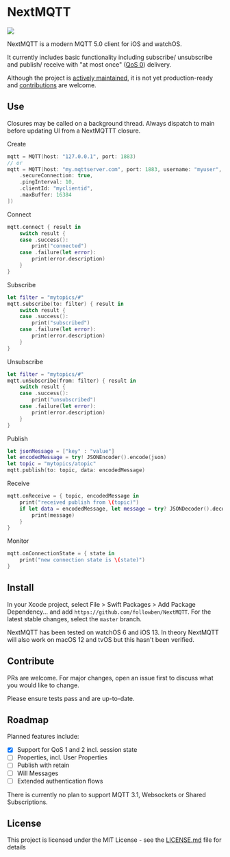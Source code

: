# NextMQTT

![](https://github.com/followben/NextMQTT/workflows/Swift/badge.svg)

NextMQTT is a modern MQTT 5.0 client for iOS and watchOS.

It currently includes basic functionality including subscribe/ unsubscribe and publish/ receive with "at most once" ([QoS 0](https://docs.oasis-open.org/mqtt/mqtt/v5.0/os/mqtt-v5.0-os.html#_Toc3901235)) delivery.

Although the project is [actively maintained](#Roadmap), it is not yet production-ready and [contributions](#Contribute) are welcome.

## Use

Closures may be called on a background thread. Always dispatch to main before updating UI from a NextMQTTT closure.

Create
```swift
mqtt = MQTT(host: "127.0.0.1", port: 1883)
// or
mqtt = MQTT(host: "my.mqttserver.com", port: 1883, username: "myuser", password: "mypassword", options: [
    .secureConnection: true,
    .pingInterval: 10,
    .clientId: "myclientid",
    .maxBuffer: 16384
])
```

Connect
```swift
mqtt.connect { result in
    switch result {
    case .success():
        print("connected")
    case .failure(let error):
        print(error.description)
    }
}
```

Subscribe
```swift
let filter = "mytopics/#"
mqtt.subscribe(to: filter) { result in
    switch result {
    case .success():
        print("subscribed")
    case .failure(let error):
        print(error.description)
    }
}
```

Unsubscribe
```swift
let filter = "mytopics/#"
mqtt.unSubscribe(from: filter) { result in
    switch result {
    case .success():
        print("unsubscribed")
    case .failure(let error):
        print(error.description)
    }
}
```

Publish
```swift
let jsonMessage = ["key" : "value"]
let encodedMessage = try! JSONEncoder().encode(json)
let topic = "mytopics/atopic"
mqtt.publish(to: topic, data: encodedMessage)
```

Receive 
```swift
mqtt.onReceive = { topic, encodedMessage in
    print("received publish from \(topic)")
    if let data = encodedMessage, let message = try? JSONDecoder().decode(Message.self, from: data) {
        print(message)
    }
}
```

Monitor 
```swift
mqtt.onConnectionState = { state in
    print("new connection state is \(state)")
}
```
## Install

In your Xcode project, select File > Swift Packages > Add Package Dependency... and add `https://github.com/followben/NextMQTT`. For the latest stable changes, select the `master` branch.

NextMQTT has been tested on watchOS 6 and iOS 13. In theory NextMQTT will also work on macOS 12 and tvOS but this hasn't been verified.

## Contribute
PRs are welcome. For major changes, open an issue first to discuss what you would like to change.

Please ensure tests pass and are up-to-date.

## Roadmap
Planned features include:
- [x] Support for QoS 1 and 2 incl. session state
- [ ] Properties, incl. User Properties
- [ ] Publish with retain
- [ ] Will Messages
- [ ] Extended authentication flows

There is currently no plan to support MQTT 3.1, Websockets or Shared Subscriptions.

## License

This project is licensed under the MIT License - see the [LICENSE.md](LICENSE.md) file for details
